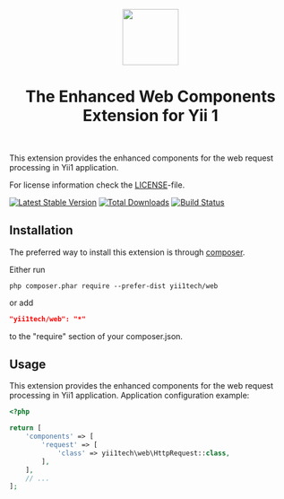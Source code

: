 <p align="center">
    <a href="https://github.com/yii1tech" target="_blank">
        <img src="https://avatars.githubusercontent.com/u/134691944" height="100px">
    </a>
    <h1 align="center">The Enhanced Web Components Extension for Yii 1</h1>
    <br>
</p>

This extension provides the enhanced components for the web request processing in Yii1 application.

For license information check the [LICENSE](LICENSE.md)-file.

[![Latest Stable Version](https://img.shields.io/packagist/v/yii1tech/web.svg)](https://packagist.org/packages/yii1tech/web)
[![Total Downloads](https://img.shields.io/packagist/dt/yii1tech/web.svg)](https://packagist.org/packages/yii1tech/web)
[![Build Status](https://github.com/yii1tech/web/workflows/build/badge.svg)](https://github.com/yii1tech/web/actions)


Installation
------------

The preferred way to install this extension is through [composer](http://getcomposer.org/download/).

Either run

```
php composer.phar require --prefer-dist yii1tech/web
```

or add

```json
"yii1tech/web": "*"
```

to the "require" section of your composer.json.


Usage
-----

This extension provides the enhanced components for the web request processing in Yii1 application.
Application configuration example:

```php
<?php

return [
    'components' => [
        'request' => [
            'class' => yii1tech\web\HttpRequest::class,
        ],
    ],
    // ...
];
```
